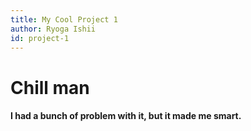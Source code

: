 ```yaml
---
title: My Cool Project 1
author: Ryoga Ishii
id: project-1
---
```


# Chill man

#### I had a bunch of problem with it, but it made me smart.
